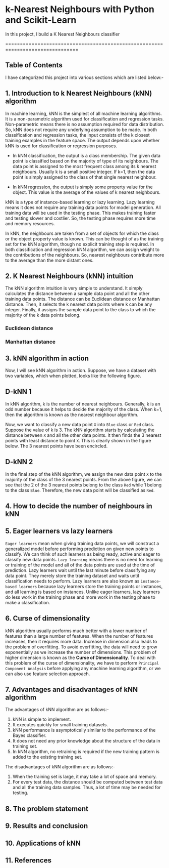 # k-Nearest Neighbours with Python and Scikit-Learn

In this project, I build a K Nearest Neighbours classifier 


===============================================================================


## Table of Contents

I have categorized this project into various sections which are listed below:-





## 1. Introduction to k Nearest Neighbours (kNN) algorithm

In machine learning, kNN is the simplest of all machine learning algorithms. It is a non-parametric algorithm used for classification and regression tasks. Non-parametric means there is no assumption required for data distribution. So, kNN does not require any underlying assumption to be made. In both classification and regression tasks, the input consists of the k closest training examples in the feature space. The output depends upon whether kNN is used for classification or regression purposes.

-	In kNN classification, the output is a class membership. The given data point is classified based on the majority of type of its neighbours. The data point is assigned to the most frequent class among its k nearest neighbours. Usually k is a small positive integer. If k=1, then the data point is simply assigned to the class of that single nearest neighbour.

-	In kNN regression, the output is simply some property value for the object. This value is the average of the values of k nearest neighbours.


kNN is a type of instance-based learning or lazy learning. Lazy learning means it does not require any training data points for model generation. All training data will be used in the testing phase. This makes training faster and testing slower and costlier. So, the testing phase requires more time and memory resources.

In kNN, the neighbours are taken from a set of objects for which the class or the object property value is known. This can be thought of as the training set for the kNN algorithm, though no explicit training step is required. In both classification and regression kNN algorithm, we can assign weight to the contributions of the neighbours. So, nearest neighbours contribute more to the average than the more distant ones.



## 2. K Nearest Neighbours (kNN) intuition

The kNN algorithm intuition is very simple to understand. It simply calculates the distance between a sample data point and all the other training data points. The distance can be Euclidean distance or Manhattan distance. Then, it selects the k nearest data points where k can be any integer. Finally, it assigns the sample data point to the class to which the majority of the k data points belong.


### Euclidean distance

### Manhattan distance






## 3. kNN algorithm in action
Now, I will see kNN algorithm in action. Suppose, we have a dataset with two variables, which when plotted, looks like the following figure.

## D-kNN 1

In kNN algorithm, k is the number of nearest neighbours. Generally, k is an odd number because it helps to decide the majority of the class. When k=1, then the algorithm is known as the nearest neighbour algorithm.

Now, we want to classify a new data point `X` into `Blue` class or `Red` class. Suppose the value of k is 3. The kNN algorithm starts by calculating the distance between `X` and all the other data points. It then finds the 3 nearest points with least distance to point `X`. This is clearly shown in the figure below. The 3 nearest points have been encircled.

## D-kNN 2

In the final step of the kNN algorithm, we assign the new data point `X` to the majority of the class of the 3 nearest points. From the above figure, we can see that the 2 of the 3 nearest points belong to the class `Red` while 1 belong to the class `Blue`. Therefore, the new data point will be classified as `Red`.

## 4. How to decide the number of neighbours in kNN

## 5. Eager learners vs lazy learners
`Eager learners` mean when giving training data points, we will construct a generalized model before performing prediction on given new points to classify. We can think of such learners as being ready, active and eager to classify new data points. 
`Lazy learning` means there is no need for learning or training of the model and all of the data points are used at the time of prediction. Lazy learners wait until the last minute before classifying any data point. They merely store the training dataset and waits until classification needs to perform. Lazy learners are also known as `instance-based learners` because lazy learners store the training points or instances, and all learning is based on instances.
Unlike eager learners, lazy learners do less work in the training phase and more work in the testing phase to make a classification. 



## 6. Curse of dimensionality
kNN algorithm usually performs much better with a lower number of features than a large number of features. When the number of features increases, then it requires more data. Increase in dimension also leads to the problem of overfitting. To avoid overfitting, the data will need to grow exponentially as we increase the number of dimensions. This problem of higher dimension is known as the **Curse of Dimensionality**.
To deal with this problem of the curse of dimensionality, we have to perform `Principal Component Analysis` before applying any machine learning algorithm, or we can also use feature selection approach.


## 7. Advantages and disadvantages of kNN algorithm
The advantages of kNN algorithm are as follows:-
1.	kNN is simple to implement.
2.	It executes quickly for small training datasets.
3.	kNN performance is asymptotically similar to the performance of the Bayes classifier.
4.	It does not need any prior knowledge about the structure of the data in training set.
5.	In kNN algorithm, no retraining is required if the new training pattern is added to the existing training set.

The disadvantages of kNN algorithm are as follows:-
1.	When the training set is large, it may take a lot of space and memory.
2.	For every test data, the distance should be computed between test data and all the training data samples. Thus, a lot of time may be needed for testing.

## 8. The problem statement
## 9. Results and conclusion
## 10. Applications of kNN
## 11. References


